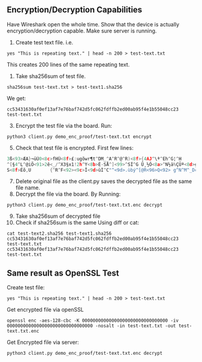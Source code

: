 ## Encryption/Decryption Capabilities
Have Wireshark open the whole time.
Show that the device is actually encryption/decryption capable. Make sure server is running.
1. Create test text file.
i.e.
```shell
yes "This is repeating text." | head -n 200 > test-text.txt
```
This creates 200 lines of the same repeating text.

1. Take sha256sum of test file.
```shell
sha256sum test-text.txt > test-text1.sha256
```
We get:
```shell
cc53431630af0ef13af7e76baf742d5fc062fdffb2ed00ab95f4e1b55048cc23  test-text.txt
```
3. Encrypt the test file via the board.
Run:
```
python3 client.py demo_enc_proof/test-text.txt encrypt
```
5. Check that test file is encrypted.
First few lines:
```c
3ß<93>ÆA}¬üÚ0<8c>fHÛ<8f>£:ugõwr¶t^DM_^A^R^@^R)<8f>{4AJ^\ª^Eh^G¦^H
^[§4^L^@iÖ<91>2ê<_/^X3§x1!2h^Y<8b>È-SÅ^]<99>^SÍ^G Û¸½Ó<8a>^N½ä%ÇÜª<8d>gR°®<94>rÿ£¾<85>^Z)<9f>á<9d>R0^P2ãûÒ¶ÄÁ<93>ê^Z`\Þ<85>t0Jâº.Öþ®«à<8e>[)æ^S#^F4Ó¸+<89>|ä¯ÊE»O<95>Çs¾Æ<8e>ÜA«gÍ®<^U<9d>;¸QÄ^@e<91>í®^Z]u^RU)¶Í^NÇ<84>æù<81>æíV¢|!^]n^Ch5óHW^?<8f>Ã<95>Ïf^^sÃGÜ<H^H^@;<84>^Uú"¶aX<8e>Ù<8f>«gÇ/ê³<8a><89>£hI§^NÞ<8e><81> ¦<92>Î^F¨xcMÊª<8d>ª<86>a«Ìï<9d>öäÚe^cB%<91>^U_Ü±31Ba¼B<90>g^?§<9f>#<8f>3^M^D;A®°ýÉ&æ^YTÆ¥Ug!^Y<94>O#PKA<9a>ý<8f>Ñ<9c>ÂÁ<92>Ï§yLª^Z^Y<90>QVï^F<97>h^@^ZFÍ(<87>¥,Õ.ç^[a¯¾*ÛY<82>^EÅãcíxM<8a>^Y^Lë0û±ì,DE^K?¢Þì©^Dæi<87>^Y<9a>ûæ
S<8f>Éõ,U       {^R^F<92><9c>Î<9d>ùÌ^C"^<9d>.ùbý^[@R<96>Q<92> g^N^M^_Dçä^_BÊ<90>[<çÕ^Q®%Yþ<8f>^W`Ü!¬{<8d>Z:I<ß>M Jw¤õø?í^VKsz^]<84><9c>º<91><82>^C^Z¬pÌû½<82>Ìã^R(,é<9c>ð<8d>}úªð@jkÚðW<81>9
```
7. Delete original file as the client.py saves the decrypted file as the same file name.
8. Decrypt the file via the board.
By Running:
```shell
python3 client.py demo_enc_proof/test-text.txt.enc decrypt
```
9. Take sha256sum of decrypted file
10. Check if sha256sum is the same
Using diff or cat:
```shell
cat test-text2.sha256 test-text1.sha256
cc53431630af0ef13af7e76baf742d5fc062fdffb2ed00ab95f4e1b55048cc23  test-text.txt
cc53431630af0ef13af7e76baf742d5fc062fdffb2ed00ab95f4e1b55048cc23  test-text.txt
```
## Same result as OpenSSL Test
Create test file:
```shell
yes "This is repeating text." | head -n 200 > test-text.txt
```
Get encrypted file via openSSL
```
openssl enc -aes-128-cbc -K 00000000000000000000000000000000 -iv 00000000000000000000000000000000 -nosalt -in test-text.txt -out test-text.txt.enc
```
Get Encrypted file via server:
```shell
python3 client.py demo_enc_proof/test-text.txt.enc decrypt
```